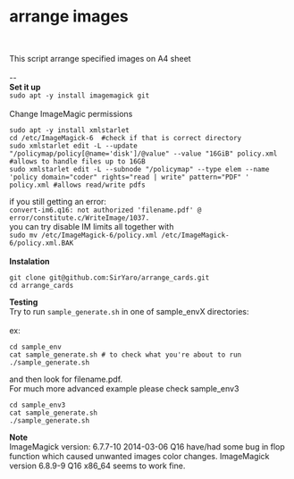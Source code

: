 # arrange images<BR>
<BR>

This script arrange specified images on A4 sheet<BR>
<BR>
--<BR>
**Set it up**<BR>
`sudo apt -y install imagemagick git`<BR>
<BR>
Change ImageMagic permissions<BR>
```
sudo apt -y install xmlstarlet
cd /etc/ImageMagick-6  #check if that is correct directory
sudo xmlstarlet edit -L --update "/policymap/policy[@name='disk']/@value" --value "16GiB" policy.xml  #allows to handle files up to 16GB
sudo xmlstarlet edit -L --subnode "/policymap" --type elem --name 'policy domain="coder" rights="read | write" pattern="PDF" ' policy.xml #allows read/write pdfs
```
if you still getting an error:<BR>
`convert-im6.q16: not authorized 'filename.pdf' @ error/constitute.c/WriteImage/1037.`<BR>
you can try disable IM limits all together with<BR>
`sudo mv /etc/ImageMagick-6/policy.xml /etc/ImageMagick-6/policy.xml.BAK`<BR>
<BR>
**Instalation**<BR>
```
git clone git@github.com:SirYaro/arrange_cards.git
cd arrange_cards
```
**Testing**<br>
Try to run `sample_generate.sh` in one of sample_envX directories:<BR>
<BR>
ex:
```
cd sample_env
cat sample_generate.sh # to check what you're about to run
./sample_generate.sh
```
and then look for filename.pdf.<BR>
For much more advanced example please check sample_env3
```
cd sample_env3
cat sample_generate.sh
./sample_generate.sh
```
 
**Note**<BR>
ImageMagick version: 6.7.7-10 2014-03-06 Q16 have/had some bug in flop function which caused unwanted images color changes. ImageMagick version 6.8.9-9 Q16 x86_64 seems to work fine.
  
